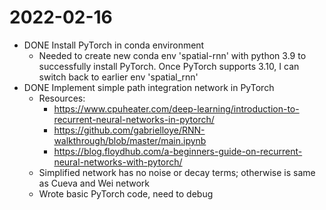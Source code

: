 # 2022-02-16

- DONE Install PyTorch in conda environment
	- Needed to create new conda env 'spatial-rnn' with python 3.9 to successfully install PyTorch. Once PyTorch supports 3.10, I can switch back to earlier env 'spatial_rnn'
- DONE Implement simple path integration network in PyTorch
	- Resources:
		- https://www.cpuheater.com/deep-learning/introduction-to-recurrent-neural-networks-in-pytorch/
		- https://github.com/gabrielloye/RNN-walkthrough/blob/master/main.ipynb
		- https://blog.floydhub.com/a-beginners-guide-on-recurrent-neural-networks-with-pytorch/
	- Simplified network has no noise or decay terms; otherwise is same as Cueva and Wei network
	- Wrote basic PyTorch code, need to debug
